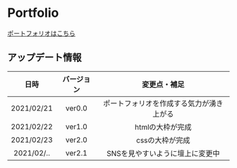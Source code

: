 # Portfolio
[ポートフォリオはこちら](https://ryusuke920.github.io/My-Portfolio/portfolio.html)  

## アップデート情報
|日時|バージョン|変更点・補足|
|:--:|:--:|:--:|
|2021/02/21|ver0.0|ポートフォリオを作成する気力が湧き上がる|
|2021/02/22|ver1.0|htmlの大枠が完成|
|2021/02/23|ver2.0|cssの大枠が完成|
|2021/02/..|ver2.1|SNSを見やすいように壇上に変更中|

